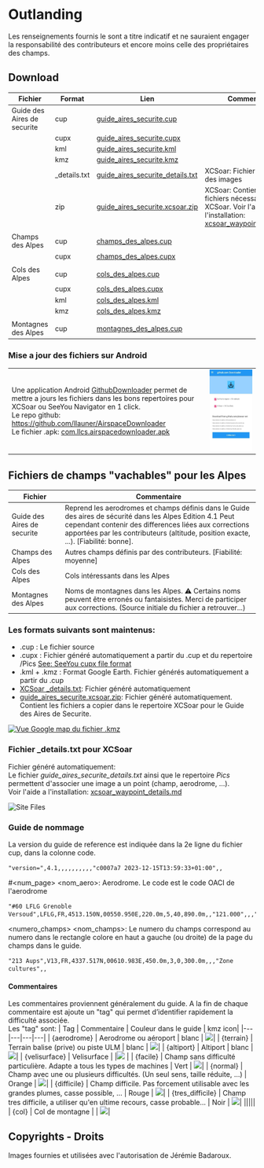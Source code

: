 # Outlanding
Les renseignements fournis le sont a titre indicatif et ne sauraient engager la responsabilité des contributeurs et encore moins celle des propriétaires des champs.
## Download
| Fichier  | Format  | Lien | Commentaire |
|---|---|---|---|
| Guide des Aires de securite | cup | [guide_aires_securite.cup](https://planeur-net.github.io/outlanding/guide_aires_securite.cup) 
| | cupx | [guide_aires_securite.cupx](https://planeur-net.github.io/outlanding/guide_aires_securite.cupx)  
| | kml | [guide_aires_securite.kml](https://planeur-net.github.io/outlanding/guide_aires_securite.kml) 
| | kmz | [guide_aires_securite.kmz](https://planeur-net.github.io/outlanding/guide_aires_securite.kmz)
| | _details.txt | [guide_aires_securite_details.txt](https://planeur-net.github.io/outlanding/guide_aires_securite_details.txt) | XCSoar:  Fichier description des images
| | zip | [guide_aires_securite.xcsoar.zip](https://planeur-net.github.io/outlanding/guide_aires_securite.xcsoar.zip) | XCSoar: Contient tous les fichiers nécessaires pour XCSoar. Voir l'aide a l'installation: [xcsoar_waypoint_details.md](doc/xcsoar_waypoint_details.md)    
||||
| Champs des Alpes | cup | [champs_des_alpes.cup](https://planeur-net.github.io/outlanding/champs_des_alpes.cup)
| | cupx | [champs_des_alpes.cupx](https://planeur-net.github.io/outlanding/champs_des_alpes.cupx)
||||
| Cols des Alpes | cup | [cols_des_alpes.cup](https://planeur-net.github.io/outlanding/cols_des_alpes.cup)
| | cupx | [cols_des_alpes.cupx](https://planeur-net.github.io/outlanding/cols_des_alpes.cupx)
| | kml| [cols_des_alpes.kml](https://planeur-net.github.io/outlanding/cols_des_alpes.kml)
| | kmz| [cols_des_alpes.kmz](https://planeur-net.github.io/outlanding/cols_des_alpes.kmz)
||||
| Montagnes des Alpes | cup | [montagnes_des_alpes.cup](https://planeur-net.github.io/outlanding/montagnes_des_alpes.cup) 

### Mise a jour des fichiers sur Android
<table>
<tr>
<td width=80%>  

Une application Android [GithubDownloader](https://github.com/llauner/AirspaceDownloader) permet de mettre a jours les fichiers dans les bons repertoires pour XCSoar ou SeeYou Navigator en 1 click.  
 Le repo github: https://github.com/llauner/AirspaceDownloader  
 Le fichier .apk: [com.llcs.airspacedownloader.apk](https://github.com/llauner/AirspaceDownloader/releases)

</td>
<td>
<img src="https://github.com/llauner/AirspaceDownloader/raw/master/doc/images/screenshot_main_screen.jpg" alt="drawing" width="97" height=166/>
</td>
</tr>
</table>


## Fichiers de champs "vachables" pour les Alpes
| Fichier  | Commentaire  |
|---|---|
|Guide des Aires de securite| Reprend les aerodromes et champs définis dans le Guide des aires de sécurité dans les Alpes Edition 4.1 Peut cependant contenir des differences liées aux corrections apportées par les contributeurs (altitude, position exacte, ...). [Fiabilité: bonne].
| Champs des Alpes | Autres champs définis par des contributeurs. [Fiabilité: moyenne]
|Cols des Alpes | Cols intéressants dans les Alpes
|Montagnes des Alpes | Noms de montagnes dans les Alpes. :warning: Certains noms peuvent être erronés ou fantaisistes. Merci de participer aux corrections. (Source initiale du fichier a retrouver...)


### Les formats suivants sont maintenus:
- .cup : Le fichier source
- .cupx : Fichier généré automatiquement a partir du .cup et du repertoire /Pics [See: SeeYou cupx file format](./doc/SeeYou_cupx_file_format.md)
- .kml + .kmz : Format Google Earth. Fichier générés automatiquement a partir du .cup
- [XCSoar _details.txt](#fichier-_detailstxt-pour-xcsoar): Fichier généré automatiquement
- [guide_aires_securite.xcsoar.zip](#fichier-_detailstxt-pour-xcsoar): Fichier généré automatiquement. Contient les fichiers a copier dans le repertoire XCSoar pour le Guide des Aires de Securite.  
  
[![Vue Google map du fichier .kmz](doc/images/kmz_googlemap_view_small.png)](doc/images/kmz_googlemap_view.png)

### Fichier _details.txt pour XCSoar
Fichier généré automatiquement:  
Le fichier *guide_aires_securite_details.txt* ainsi que le repertoire *Pics* permettent d'associer une image a un point (champ, aerodrome, ...).  
Voir l'aide a l'installation: [xcsoar_waypoint_details.md](doc/xcsoar_waypoint_details.md)    
  
 ![Site Files](doc/images/Screenshot_XCSoar_wp_details.png)

### Guide de nommage
La version du guide de reference est indiquée dans la 2e ligne du fichier cup, dans la colonne code.
```
"version=",4.1,,,,,,,,,,"c0007a7 2023-12-15T13:59:33+01:00",,
```
#<num_page> <nom_aero>: Aerodrome. Le code est le code OACI de l'aerodrome  
```
"#60 LFLG Grenoble Versoud",LFLG,FR,4513.150N,00550.950E,220.0m,5,40,890.0m,,"121.000",,,"N090E005LFLG.jpg"
```

<numero_champs> <nom_champs>: Le numero du champs correspond au numero dans le rectangle colore en haut a gauche (ou droite) de la page du champs dans le guide. 
```
"213 Aups",V13,FR,4337.517N,00610.983E,450.0m,3,0,300.0m,,,"Zone cultures",,
```

#### Commentaires
Les commentaires proviennent généralement du guide. A la fin de chaque commentaire est ajoute un "tag" qui permet d’identifier rapidement la difficulté associée.  
Les "tag" sont:
| Tag  | Commentaire  | Couleur dans le guide | kmz icon|
|---|---|---|---|
|  {aerodrome} | Aerodrome ou aéroport  | blanc | ![](doc/images/runway.png)|
|  {terrain} | Terrain balise (prive) ou piste ULM | blanc | ![](doc/images/windsock.png)|
|  {altiport} | Altiport | blanc | ![](doc/images/altiport.png)|
|  {velisurface} | Velisurface |  |![](doc/images/velisurface.png) |
|  {facile} | Champ sans difficulté particulière. Adapte a tous les types de machines  | Vert | ![](doc/images/marker_green.png)|
|  {normal} | Champ avec une ou plusieurs difficultés. (Un seul sens, taille réduite, ...) | Orange | ![](doc/images/marker_orange.png)|
|  {difficile} | Champ difficile. Pas forcement utilisable avec les grandes plumes, casse possible, ...  | Rouge | ![](doc/images/marker_red.png)| 
|  {tres_difficile} | Champ tres difficile, a utiliser qu'en ultime recours, casse probable...  | Noir | ![](doc/images/marker_black.png)|
|||||
|  {col} | Col de montagne  |  | ![](doc/images/mountain_pass.png)|

## Copyrights - Droits
Images fournies et utilisées avec l'autorisation de Jérémie Badaroux.
